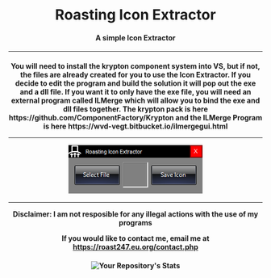 <h1 align="center"> Roasting Icon Extractor</h1>

<h4 align="center">A simple Icon Extractor</h4>

<hr></h4>
<h4 align="center">
You will need to install the krypton component system into VS, but if not, the files are already created for you to use the Icon Extractor. If you decide to edit the program and build the solution it will pop out the exe and a dll file. If you want it to only have the exe file, you will need an external program called ILMerge which will allow you to bind the exe and dll files together. The krypton pack is here https://github.com/ComponentFactory/Krypton and the ILMerge Program is here https://wvd-vegt.bitbucket.io/ilmergegui.html
  <hr>
<img src="https://raw.githubusercontent.com/roast247/Icon-Extractor/main/Icon%20Extractor.png">
  <hr>
Disclaimer: I am not resposible for any illegal actions with the use of my programs

  If you would like to contact me, email me at https://roast247.eu.org/contact.php
</h4>

<h4 align="center">

  
  ![Your Repository's Stats](https://github-readme-stats.vercel.app/api?username=roast247&show_icons=true)


</h4>
